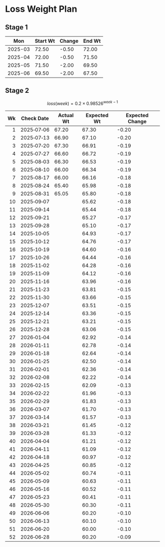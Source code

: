 # Loss Weight Plan

## Stage 1

| Mon     | Start Wt | Change | End Wt |
| ------- | -------- | ------ | ------ |
| 2025-03 | 72.50    | -0.50  | 72.00  |
| 2025-04 | 72.00    | -0.50  | 71.50  |
| 2025-05 | 71.50    | -2.00  | 69.50  |
| 2025-06 | 69.50    | -2.00  | 67.50  |

## Stage 2

$$
loss(week) = 0.2 \times 0.98526^{week-1}
$$

|   Wk | Check Date | Actual Wt | Expected Wt | Expected Change |
| ---: | ---------- | --------- | ----------- | --------------- |
|    1 | 2025‑07‑06 | 67.20     | 67.30       | -0.20           |
|    2 | 2025‑07‑13 | 66.90     | 67.10       | -0.20           |
|    3 | 2025‑07‑20 | 67.30     | 66.91       | -0.19           |
|    4 | 2025‑07‑27 | 66.60     | 66.72       | -0.19           |
|    5 | 2025‑08‑03 | 66.30     | 66.53       | -0.19           |
|    6 | 2025‑08‑10 | 66.00     | 66.34       | -0.19           |
|    7 | 2025‑08‑17 | 66.00     | 66.16       | -0.18           |
|    8 | 2025‑08‑24 | 65.40     | 65.98       | -0.18           |
|    9 | 2025‑08‑31 | 65.05     | 65.80       | -0.18           |
|   10 | 2025‑09‑07 |           | 65.62       | -0.18           |
|   11 | 2025‑09‑14 |           | 65.44       | -0.18           |
|   12 | 2025‑09‑21 |           | 65.27       | -0.17           |
|   13 | 2025‑09‑28 |           | 65.10       | -0.17           |
|   14 | 2025‑10‑05 |           | 64.93       | -0.17           |
|   15 | 2025‑10‑12 |           | 64.76       | -0.17           |
|   16 | 2025‑10‑19 |           | 64.60       | -0.16           |
|   17 | 2025‑10‑26 |           | 64.44       | -0.16           |
|   18 | 2025‑11‑02 |           | 64.28       | -0.16           |
|   19 | 2025‑11‑09 |           | 64.12       | -0.16           |
|   20 | 2025‑11‑16 |           | 63.96       | -0.16           |
|   21 | 2025‑11‑23 |           | 63.81       | -0.15           |
|   22 | 2025‑11‑30 |           | 63.66       | -0.15           |
|   23 | 2025‑12‑07 |           | 63.51       | -0.15           |
|   24 | 2025‑12‑14 |           | 63.36       | -0.15           |
|   25 | 2025‑12‑21 |           | 63.21       | -0.15           |
|   26 | 2025‑12‑28 |           | 63.06       | -0.15           |
|   27 | 2026‑01‑04 |           | 62.92       | -0.14           |
|   28 | 2026‑01‑11 |           | 62.78       | -0.14           |
|   29 | 2026‑01‑18 |           | 62.64       | -0.14           |
|   30 | 2026‑01‑25 |           | 62.50       | -0.14           |
|   31 | 2026‑02‑01 |           | 62.36       | -0.14           |
|   32 | 2026‑02‑08 |           | 62.22       | -0.14           |
|   33 | 2026‑02‑15 |           | 62.09       | -0.13           |
|   34 | 2026‑02‑22 |           | 61.96       | -0.13           |
|   35 | 2026‑02‑29 |           | 61.83       | -0.13           |
|   36 | 2026‑03‑07 |           | 61.70       | -0.13           |
|   37 | 2026‑03‑14 |           | 61.57       | -0.13           |
|   38 | 2026‑03‑21 |           | 61.45       | -0.12           |
|   39 | 2026‑03‑28 |           | 61.33       | -0.12           |
|   40 | 2026‑04‑04 |           | 61.21       | -0.12           |
|   41 | 2026‑04‑11 |           | 61.09       | -0.12           |
|   42 | 2026‑04‑18 |           | 60.97       | -0.12           |
|   43 | 2026‑04‑25 |           | 60.85       | -0.12           |
|   44 | 2026‑05‑02 |           | 60.74       | -0.11           |
|   45 | 2026‑05‑09 |           | 60.63       | -0.11           |
|   46 | 2026‑05‑16 |           | 60.52       | -0.11           |
|   47 | 2026‑05‑23 |           | 60.41       | -0.11           |
|   48 | 2026‑05‑30 |           | 60.30       | -0.11           |
|   49 | 2026‑06‑06 |           | 60.20       | -0.10           |
|   50 | 2026‑06‑13 |           | 60.10       | -0.10           |
|   51 | 2026‑06‑20 |           | 60.00       | -0.10           |
|   52 | 2026‑06‑28 |           | 60.20       | -0.09           |

